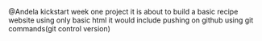 @Andela kickstart week one project
it is about to build a basic recipe website
using only basic html
it would include pushing on github using git commands(git control version)